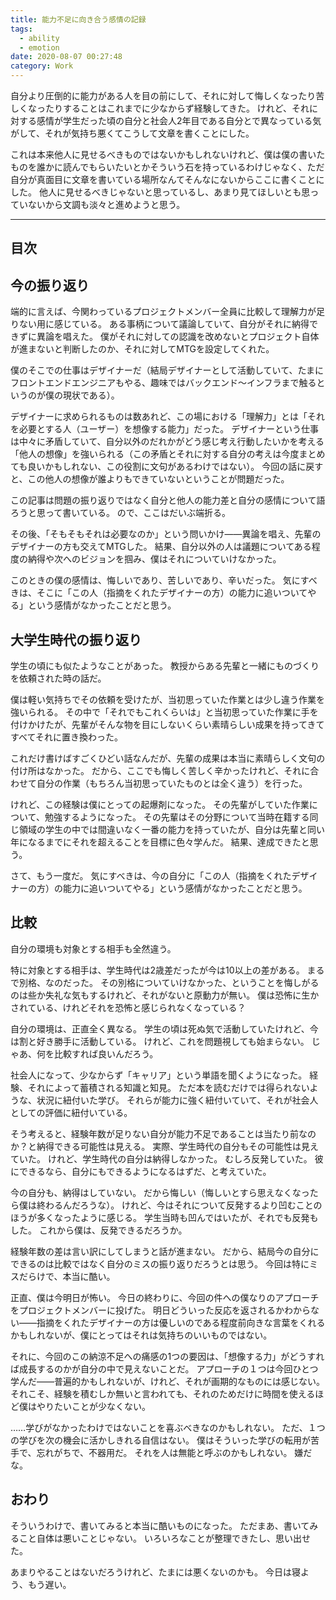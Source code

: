 ```yaml
---
title: 能力不足に向き合う感情の記録
tags:
  - ability
  - emotion
date: 2020-08-07 00:27:48
category: Work
---
```


自分より圧倒的に能力がある人を目の前にして、それに対して悔しくなったり苦しくなったりすることはこれまでに少なからず経験してきた。
けれど、それに対する感情が学生だった頃の自分と社会人2年目である自分とで異なっている気がして、それが気持ち悪くてこうして文章を書くことにした。

これは本来他人に見せるべきものではないかもしれないけれど、僕は僕の書いたものを誰かに読んでもらいたいとかそういう石を持っているわけじゃなく、ただ自分が真面目に文章を書いている場所なんてそんなにないからここに書くことにした。
他人に見せるべきじゃないと思っているし、あまり見てほしいとも思っていないから文調も淡々と進めようと思う。

<!-- more -->

---

## 目次

<!-- toc -->

## 今の振り返り

端的に言えば、今関わっているプロジェクトメンバー全員に比較して理解力が足りない用に感じている。
ある事柄について議論していて、自分がそれに納得できずに異論を唱えた。
僕がそれに対しての認識を改めないとプロジェクト自体が進まないと判断したのか、それに対してMTGを設定してくれた。

僕のそこでの仕事はデザイナーだ（結局デザイナーとして活動していて、たまにフロントエンドエンジニアもやる、趣味ではバックエンド〜インフラまで触るというのが僕の現状である）。

デザイナーに求められるものは数あれど、この場における「理解力」とは「それを必要とする人（ユーザー）を想像する能力」だった。
デザイナーという仕事は中々に矛盾していて、自分以外のだれかがどう感じ考え行動したいかを考える「他人の想像」を強いられる（この矛盾とそれに対する自分の考えは今度まとめても良いかもしれない、この役割に文句があるわけではない）。
今回の話に戻すと、この他人の想像が誰よりもできていないということが問題だった。

この記事は問題の振り返りではなく自分と他人の能力差と自分の感情について語ろうと思って書いている。
ので、ここはだいぶ端折る。

その後、「そもそもそれは必要なのか」という問いかけ――異論を唱え、先輩のデザイナーの方も交えてMTGした。
結果、自分以外の人は議題についてある程度の納得や次へのビジョンを掴み、僕はそれについていけなかった。

このときの僕の感情は、悔しいであり、苦しいであり、辛いだった。
気にすべきは、そこに「この人（指摘をくれたデザイナーの方）の能力に追いついてやる」という感情がなかったことだと思う。

## 大学生時代の振り返り

学生の頃にも似たようなことがあった。
教授からある先輩と一緒にものづくりを依頼された時の話だ。

僕は軽い気持ちでその依頼を受けたが、当初思っていた作業とは少し違う作業を強いられる。
その中で「それでもこれくらいは」と当初思っていた作業に手を付けかけたが、先輩がそんな物を目にしないくらい素晴らしい成果を持ってきてすべてそれに置き換わった。

これだけ書けばすごくひどい話なんだが、先輩の成果は本当に素晴らしく文句の付け所はなかった。
だから、ここでも悔しく苦しく辛かったけれど、それに合わせて自分の作業（もちろん当初思っていたものとは全く違う）を行った。

けれど、この経験は僕にとっての起爆剤になった。
その先輩がしていた作業について、勉強するようになった。
その先輩はその分野について当時在籍する同じ領域の学生の中では間違いなく一番の能力を持っていたが、自分は先輩と同い年になるまでにそれを超えることを目標に色々学んだ。
結果、達成できたと思う。

さて、もう一度だ。
気にすべきは、今の自分に「この人（指摘をくれたデザイナーの方）の能力に追いついてやる」という感情がなかったことだと思う。

## 比較

自分の環境も対象とする相手も全然違う。

特に対象とする相手は、学生時代は2歳差だったが今は10以上の差がある。
まるで別格、なのだった。
その別格についていけなかった、ということを悔しがるのは些か失礼な気もするけれど、それがないと原動力が無い。
僕は恐怖に生かされている、けれどそれを恐怖と感じられなくなっている？

自分の環境は、正直全く異なる。
学生の頃は死ぬ気で活動していたけれど、今は割と好き勝手に活動している。
けれど、これを問題視しても始まらない。
じゃあ、何を比較すれば良いんだろう。

社会人になって、少なからず「キャリア」という単語を聞くようになった。
経験、それによって蓄積される知識と知見。
ただ本を読むだけでは得られないような、状況に紐付いた学び。
それらが能力に強く紐付いていて、それが社会人としての評価に紐付いている。

そう考えると、経験年数が足りない自分が能力不足であることは当たり前なのか？と納得できる可能性は見える。
実際、学生時代の自分もその可能性は見えていた。
けれど、学生時代の自分は納得しなかった。
むしろ反発していた。
彼にできるなら、自分にもできるようになるはずだ、と考えていた。

今の自分も、納得はしていない。
だから悔しい（悔しいとすら思えなくなったら僕は終わるんだろうな）。
けれど、今はそれについて反発するより凹むことのほうが多くなったように感じる。
学生当時も凹んではいたが、それでも反発もした。
これから僕は、反発できるだろうか。

経験年数の差は言い訳にしてしまうと話が進まない。
だから、結局今の自分にできるのは比較ではなく自分のミスの振り返りだろうとは思う。
今回は特にミスだらけで、本当に酷い。

正直、僕は今明日が怖い。
今日の終わりに、今回の件への僕なりのアプローチをプロジェクトメンバーに投げた。
明日どういった反応を返されるかわからない――指摘をくれたデザイナーの方は優しいのである程度前向きな言葉をくれるかもしれないが、僕にとってはそれは気持ちのいいものではない。

それに、今回のこの納涼不足への痛感の1つの要因は、「想像する力」がどうすれば成長するのかが自分の中で見えないことだ。
アプローチの１つは今回ひとつ学んだ――普遍的かもしれないが、けれど、それが画期的なものには感じない。
それこそ、経験を積むしか無いと言われても、それのためだけに時間を使えるほど僕はやりたいことが少なくない。

……学びがなかったわけではないことを喜ぶべきなのかもしれない。
ただ、１つの学びを次の機会に活かしきれる自信はない。
僕はそういった学びの転用が苦手で、忘れがちで、不器用だ。
それを人は無能と呼ぶのかもしれない。
嫌だな。

## おわり

そういうわけで、書いてみると本当に酷いものになった。
ただまあ、書いてみること自体は悪いことじゃない。
いろいろなことが整理できたし、思い出せた。

あまりやることはないだろうけれど、たまには悪くないのかも。
今日は寝よう、もう遅い。